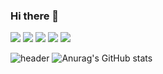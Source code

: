 ### Hi there 👋

<!--
**Grapefruitgreentealoe/Grapefruitgreentealoe** is a ✨ _special_ ✨ repository because its `README.md` (this file) appears on your GitHub profile.

Here are some ideas to get you started:

- 🔭 I’m currently working on ...
- 🌱 I’m currently learning ...
- 👯 I’m looking to collaborate on ...
- 🤔 I’m looking for help with ...
- 💬 Ask me about ...
- 📫 How to reach me: ...
- 😄 Pronouns: ...
- ⚡ Fun fact: ...
-->
<img src="https://img.shields.io/badge/-redux--toolkit-%23764ABC?style=for-the-badge&logo=redux&logoColor=black"/>
<img src="https://img.shields.io/badge/-react%20-%2361DAFB?style=for-the-badge&logo=react&logoColor=black"/>
<img src="https://img.shields.io/badge/-react--router-%23CA4245?style=for-the-badge&logo=react-router&logoColor=black"/>

<img src="https://img.shields.io/badge/-axios-%23764ABC?style=for-the-badge&logo=axios&logoColor=%23764ABC"/>

<img src="https://img.shields.io/badge/-styled--components-%23DB7093?style=for-the-badge&logo=styled-components&logoColor=white"/>


![header](https://capsule-render.vercel.app/api?type=wave&color=auto&height=300&section=header&text=Grapefruitgreentealoe&fontSize=90)
![Anurag's GitHub stats](https://github-readme-stats.vercel.app/api?username=Grapefruitgreentealoe&show_icons=true&theme=radical)

